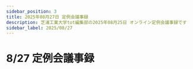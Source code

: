 ```yaml
---
sidebar_position: 3
title: 2025年08月27日 定例会議事録
description: 芝浦工業大学tot編集部の2025年08月25日 オンライン定例会議事録です
sidebar_label: 2025/08/27
---
```


# 8/27 定例会議事録


